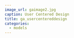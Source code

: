 ```yaml
---
image_url: gaimage2.jpg
caption: User Centered Design
title: ga_usercentereddesign
categories:
  - models
---
```

